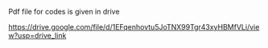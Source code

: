 Pdf file for codes is given in drive 

https://drive.google.com/file/d/1EFqenhovtu5JoTNX99Tgr43xyHBMfVLi/view?usp=drive_link
